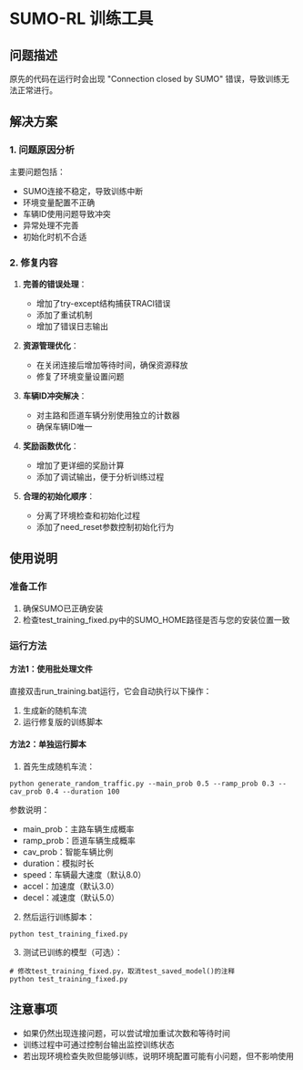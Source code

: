 # SUMO-RL 训练工具

## 问题描述
原先的代码在运行时会出现 "Connection closed by SUMO" 错误，导致训练无法正常进行。

## 解决方案

### 1. 问题原因分析
主要问题包括：
- SUMO连接不稳定，导致训练中断
- 环境变量配置不正确
- 车辆ID使用问题导致冲突
- 异常处理不完善
- 初始化时机不合适

### 2. 修复内容

1. **完善的错误处理**：
   - 增加了try-except结构捕获TRACI错误
   - 添加了重试机制
   - 增加了错误日志输出

2. **资源管理优化**：
   - 在关闭连接后增加等待时间，确保资源释放
   - 修复了环境变量设置问题

3. **车辆ID冲突解决**：
   - 对主路和匝道车辆分别使用独立的计数器
   - 确保车辆ID唯一

4. **奖励函数优化**：
   - 增加了更详细的奖励计算
   - 添加了调试输出，便于分析训练过程

5. **合理的初始化顺序**：
   - 分离了环境检查和初始化过程
   - 添加了need_reset参数控制初始化行为

## 使用说明

### 准备工作
1. 确保SUMO已正确安装
2. 检查test_training_fixed.py中的SUMO_HOME路径是否与您的安装位置一致

### 运行方法

#### 方法1：使用批处理文件
直接双击run_training.bat运行，它会自动执行以下操作：
1. 生成新的随机车流
2. 运行修复版的训练脚本

#### 方法2：单独运行脚本

1. 首先生成随机车流：
```
python generate_random_traffic.py --main_prob 0.5 --ramp_prob 0.3 --cav_prob 0.4 --duration 100
```

参数说明：
- main_prob：主路车辆生成概率
- ramp_prob：匝道车辆生成概率
- cav_prob：智能车辆比例
- duration：模拟时长
- speed：车辆最大速度（默认8.0）
- accel：加速度（默认3.0）
- decel：减速度（默认5.0）

2. 然后运行训练脚本：
```
python test_training_fixed.py
```

3. 测试已训练的模型（可选）：
```
# 修改test_training_fixed.py，取消test_saved_model()的注释
python test_training_fixed.py
```

## 注意事项
- 如果仍然出现连接问题，可以尝试增加重试次数和等待时间
- 训练过程中可通过控制台输出监控训练状态
- 若出现环境检查失败但能够训练，说明环境配置可能有小问题，但不影响使用 